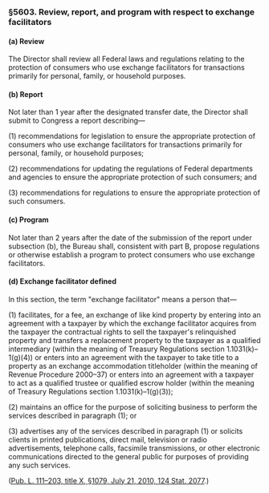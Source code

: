 ### §5603. Review, report, and program with respect to exchange facilitators ###

[]()

#### (a) Review ####

The Director shall review all Federal laws and regulations relating to the protection of consumers who use exchange facilitators for transactions primarily for personal, family, or household purposes.

[]()

#### (b) Report ####

Not later than 1 year after the designated transfer date, the Director shall submit to Congress a report describing—

[]()

(1) recommendations for legislation to ensure the appropriate protection of consumers who use exchange facilitators for transactions primarily for personal, family, or household purposes;

[]()

(2) recommendations for updating the regulations of Federal departments and agencies to ensure the appropriate protection of such consumers; and

[]()

(3) recommendations for regulations to ensure the appropriate protection of such consumers.

[]()

#### (c) Program ####

Not later than 2 years after the date of the submission of the report under subsection (b), the Bureau shall, consistent with part B, propose regulations or otherwise establish a program to protect consumers who use exchange facilitators.

[]()

#### (d) Exchange facilitator defined ####

In this section, the term "exchange facilitator" means a person that—

[]()

(1) facilitates, for a fee, an exchange of like kind property by entering into an agreement with a taxpayer by which the exchange facilitator acquires from the taxpayer the contractual rights to sell the taxpayer's relinquished property and transfers a replacement property to the taxpayer as a qualified intermediary (within the meaning of Treasury Regulations section 1.1031(k)–1(g)(4)) or enters into an agreement with the taxpayer to take title to a property as an exchange accommodation titleholder (within the meaning of Revenue Procedure 2000–37) or enters into an agreement with a taxpayer to act as a qualified trustee or qualified escrow holder (within the meaning of Treasury Regulations section 1.1031(k)–1(g)(3));

[]()

(2) maintains an office for the purpose of soliciting business to perform the services described in paragraph (1); or

[]()

(3) advertises any of the services described in paragraph (1) or solicits clients in printed publications, direct mail, television or radio advertisements, telephone calls, facsimile transmissions, or other electronic communications directed to the general public for purposes of providing any such services.

([Pub. L. 111–203, title X, §1079, July 21, 2010, 124 Stat. 2077](/statviewer.htm?volume=124&page=2077).)